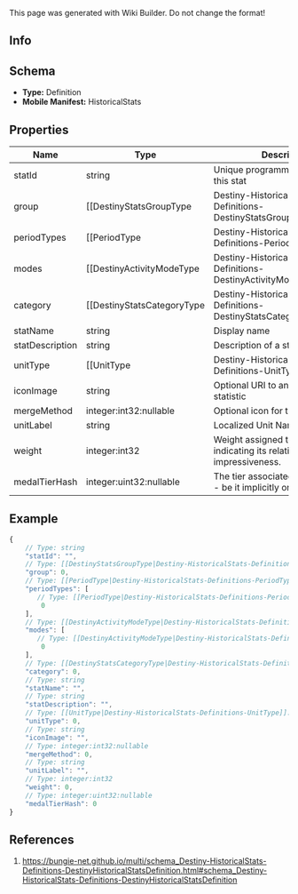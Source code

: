 <span class="wiki-builder">This page was generated with Wiki Builder. Do not change the format!</span>

## Info

## Schema
* **Type:** Definition
* **Mobile Manifest:** HistoricalStats

## Properties
Name | Type | Description
---- | ---- | -----------
statId | string | Unique programmer friendly ID for this stat
group | [[DestinyStatsGroupType|Destiny-HistoricalStats-Definitions-DestinyStatsGroupType]]:Enum | Statistic group
periodTypes | [[PeriodType|Destiny-HistoricalStats-Definitions-PeriodType]]:Enum[] | Time periods the statistic covers
modes | [[DestinyActivityModeType|Destiny-HistoricalStats-Definitions-DestinyActivityModeType]]:Enum[] | Game modes where this statistic can be reported.
category | [[DestinyStatsCategoryType|Destiny-HistoricalStats-Definitions-DestinyStatsCategoryType]]:Enum | Category for the stat.
statName | string | Display name
statDescription | string | Description of a stat if applicable.
unitType | [[UnitType|Destiny-HistoricalStats-Definitions-UnitType]]:Enum | Unit, if any, for the statistic
iconImage | string | Optional URI to an icon for the statistic
mergeMethod | integer:int32:nullable | Optional icon for the statistic
unitLabel | string | Localized Unit Name for the stat.
weight | integer:int32 | Weight assigned to this stat indicating its relative impressiveness.
medalTierHash | integer:uint32:nullable | The tier associated with this medal - be it implicitly or explicitly.

## Example
```javascript
{
    // Type: string
    "statId": "",
    // Type: [[DestinyStatsGroupType|Destiny-HistoricalStats-Definitions-DestinyStatsGroupType]]:Enum
    "group": 0,
    // Type: [[PeriodType|Destiny-HistoricalStats-Definitions-PeriodType]]:Enum[]
    "periodTypes": [
       // Type: [[PeriodType|Destiny-HistoricalStats-Definitions-PeriodType]]:Enum
        0
    ],
    // Type: [[DestinyActivityModeType|Destiny-HistoricalStats-Definitions-DestinyActivityModeType]]:Enum[]
    "modes": [
       // Type: [[DestinyActivityModeType|Destiny-HistoricalStats-Definitions-DestinyActivityModeType]]:Enum
        0
    ],
    // Type: [[DestinyStatsCategoryType|Destiny-HistoricalStats-Definitions-DestinyStatsCategoryType]]:Enum
    "category": 0,
    // Type: string
    "statName": "",
    // Type: string
    "statDescription": "",
    // Type: [[UnitType|Destiny-HistoricalStats-Definitions-UnitType]]:Enum
    "unitType": 0,
    // Type: string
    "iconImage": "",
    // Type: integer:int32:nullable
    "mergeMethod": 0,
    // Type: string
    "unitLabel": "",
    // Type: integer:int32
    "weight": 0,
    // Type: integer:uint32:nullable
    "medalTierHash": 0
}

```

## References
1. https://bungie-net.github.io/multi/schema_Destiny-HistoricalStats-Definitions-DestinyHistoricalStatsDefinition.html#schema_Destiny-HistoricalStats-Definitions-DestinyHistoricalStatsDefinition
